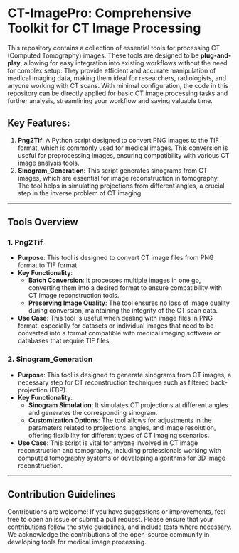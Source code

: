 # CT-ImagePro: Comprehensive Toolkit for CT Image Processing

This repository contains a collection of essential tools for processing CT (Computed Tomography) images. These tools are designed to be **plug-and-play**, allowing for easy integration into existing workflows without the need for complex setup. They provide efficient and accurate manipulation of medical imaging data, making them ideal for researchers, radiologists, and anyone working with CT scans. With minimal configuration, the code in this repository can be directly applied for basic CT image processing tasks and further analysis, streamlining your workflow and saving valuable time.

## Key Features:

1. **Png2Tif**: A Python script designed to convert PNG images to the TIF format, which is commonly used for medical images. This conversion is useful for preprocessing images, ensuring compatibility with various CT image analysis tools.
2. **Sinogram_Generation**: This script generates sinograms from CT images, which are essential for image reconstruction in tomography. The tool helps in simulating projections from different angles, a crucial step in the inverse problem of CT imaging.

---

## Tools Overview

### 1. **Png2Tif**

- **Purpose**: This tool is designed to convert CT image files from PNG format to TIF format.
- **Key Functionality**:
  - **Batch Conversion**: It processes multiple images in one go, converting them into a desired format to ensure compatibility with CT image reconstruction tools.
  - **Preserving Image Quality**: The tool ensures no loss of image quality during conversion, maintaining the integrity of the CT scan data.
- **Use Case**: This tool is useful when dealing with image files in PNG format, especially for datasets or individual images that need to be converted into a format compatible with medical imaging software or databases that require TIF files.

### 2. **Sinogram_Generation**

- **Purpose**: This tool is designed to generate sinograms from CT images, a necessary step for CT reconstruction techniques such as filtered back-projection (FBP).
- **Key Functionality**:
  - **Sinogram Simulation**: It simulates CT projections at different angles and generates the corresponding sinogram.
  - **Customization Options**: The tool allows for adjustments in the parameters related to projections, angles, and image resolution, offering flexibility for different types of CT imaging scenarios.
- **Use Case**: This script is vital for anyone involved in CT image reconstruction and tomography, including professionals working with computed tomography systems or developing algorithms for 3D image reconstruction.

---

## Contribution Guidelines

Contributions are welcome! If you have suggestions or improvements, feel free to open an issue or submit a pull request. Please ensure that your contributions follow the style guidelines, and include tests where necessary. We acknowledge the contributions of the open-source community in developing tools for medical image processing. 
